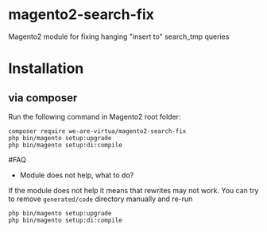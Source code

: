 # magento2-search-fix
Magento2 module for fixing hanging "insert to" search_tmp queries

# Installation
## via composer
Run the following command in Magento2 root folder:
```
composer require we-are-virtua/magento2-search-fix
php bin/magento setup:upgrade
php bin/magento setup:di:compile
```

#FAQ
- Module does not help, what to do?

If the module does not help it means that rewrites may not work. 
You can try to remove `generated/code` directory manually and re-run 
```
php bin/magento setup:upgrade
php bin/magento setup:di:compile
```